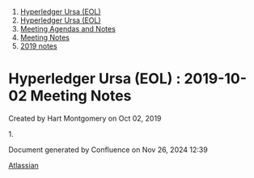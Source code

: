 1. [Hyperledger Ursa (EOL)](index.html)
2. [Hyperledger Ursa (EOL)](19595269.html)
3. [Meeting Agendas and Notes](Meeting-Agendas-and-Notes_19603313.html)
4. [Meeting Notes](Meeting-Notes_19611649.html)
5. [2019 notes](2019-notes_19611718.html)

# Hyperledger Ursa (EOL) : 2019-10-02 Meeting Notes

Created by Hart Montgomery on Oct 02, 2019

1\.

Document generated by Confluence on Nov 26, 2024 12:39

[Atlassian](http://www.atlassian.com/)
